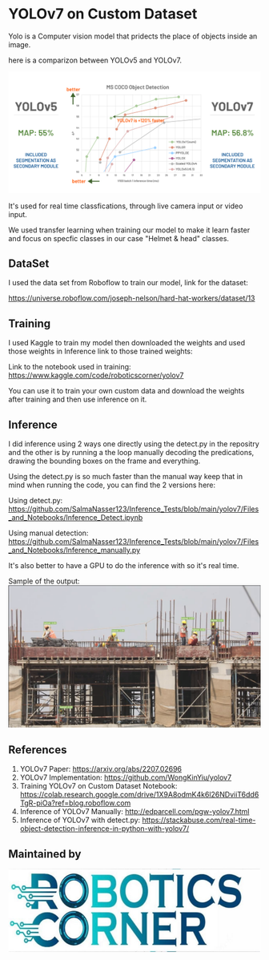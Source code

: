 # YOLOv7 on Custom Dataset
Yolo is a Computer vision model that pridects the place of objects inside an image.

here is a comparizon between YOLOv5 and YOLOv7.

![alt text](image.png)

It's used for real time classfications, through live camera input or video input.

We used transfer learning when training our model to make it learn faster and focus on specfic classes in our case "Helmet & head" classes.

## DataSet

I used the data set from Roboflow to train our model, link for the dataset:

https://universe.roboflow.com/joseph-nelson/hard-hat-workers/dataset/13


## Training

I used Kaggle to train my model then downloaded the weights and used those weights in Inference link to those trained weights:

Link to the notebook used in training:
https://www.kaggle.com/code/roboticscorner/yolov7

You can use it to train your own custom data and download the weights after training and then use inference on it.


## Inference

I did inference using 2 ways one directly using the detect.py in the repositry and the other is by running a the loop manually decoding the predications, drawing the bounding boxes on the frame and everything.

Using the detect.py is so much faster than the manual way keep that in mind when running the code, you can find the 2 versions here:

Using detect.py: https://github.com/SalmaNasser123/Inference_Tests/blob/main/yolov7/Files_and_Notebooks/Inference_Detect.ipynb

Using manual detection: https://github.com/SalmaNasser123/Inference_Tests/blob/main/yolov7/Files_and_Notebooks/Inference_manually.py

It's also better to have a GPU to do the inference with so it's real time.

Sample of the output:
![alt text](image-1.png)

## References
1) YOLOv7 Paper: https://arxiv.org/abs/2207.02696
2) YOLOv7 Implementation: https://github.com/WongKinYiu/yolov7
3) Training YOLOv7 on Custom Dataset Notebook: https://colab.research.google.com/drive/1X9A8odmK4k6l26NDviiT6dd6TgR-piOa?ref=blog.roboflow.com
4) Inference of YOLOv7 Manually: http://edparcell.com/pgw-yolov7.html
5) Inference of YOLOv7 with detect.py: https://stackabuse.com/real-time-object-detection-inference-in-python-with-yolov7/


## Maintained by
![alt text](Robotics_Corner_Img.png)
